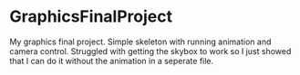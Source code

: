 # GraphicsFinalProject

My graphics final project.  Simple skeleton with running animation and camera control.  Struggled with getting the skybox to work so I just showed that I can do it without the animation in a seperate file.
